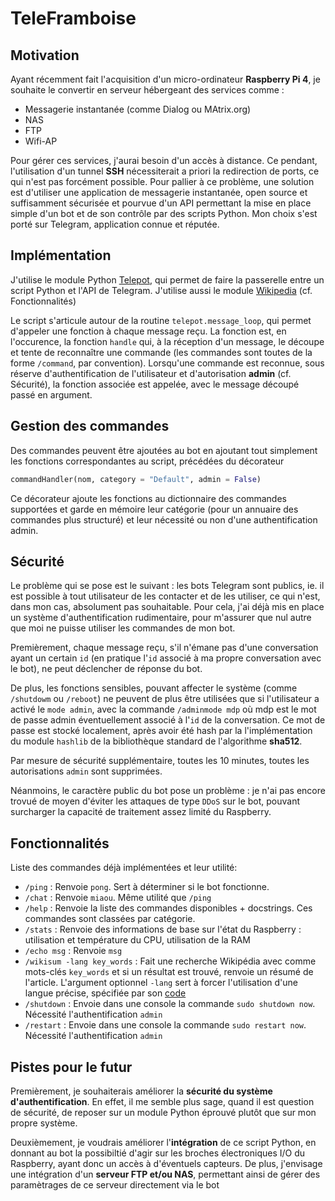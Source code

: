 # TeleFramboise

## Motivation
Ayant récemment fait l'acquisition d'un micro-ordinateur **Raspberry Pi 4**, je souhaite le convertir en serveur hébergeant des services comme :
- Messagerie instantanée (comme Dialog ou MAtrix.org)
- NAS
- FTP
- Wifi-AP

Pour gérer ces services, j'aurai besoin d'un accès à distance. Ce pendant, l'utilisation d'un tunnel **SSH** nécessiterait a priori la redirection de ports, ce qui n'est pas forcément possible. Pour pallier à ce problème, une solution est d'utiliser une application de messagerie instantanée, open source et suffisamment sécurisée et pourvue d'un API permettant la mise en place simple d'un bot et de son contrôle par des scripts Python. Mon choix s'est porté sur Telegram, application connue et réputée.

## Implémentation
J'utilise le module Python [Telepot](https://github.com/nickoala/telepot), qui permet de faire la passerelle entre un script Python et l'API de Telegram. J'utilise aussi le module [Wikipedia](https://github.com/goldsmith/Wikipedia) (cf. Fonctionnalités)

Le script s'articule autour de la routine ```telepot.message_loop```, qui permet d'appeler une fonction à chaque message reçu. La fonction est, en l'occurence, la fonction ```handle``` qui, à la réception d'un message, le découpe et tente de reconnaître une commande (les commandes sont toutes de la forme ```/command```, par convention). Lorsqu'une commande est reconnue, sous réserve d'authentification de l'utilisateur et d'autorisation **admin** (cf. Sécurité), la fonction associée est appelée, avec le message découpé passé en argument. 

## Gestion des commandes
Des commandes peuvent être ajoutées au bot en ajoutant tout simplement les fonctions correspondantes au script, précédées du décorateur 

```python 
commandHandler(nom, category = "Default", admin = False)
```

Ce décorateur ajoute les fonctions au dictionnaire des commandes supportées et garde en mémoire leur catégorie (pour un annuaire des commandes plus structuré) et leur nécessité ou non d'une authentification admin.

## Sécurité
Le problème qui se pose est le suivant : les bots Telegram sont publics, ie. il est possible à tout utilisateur de les contacter et de les utiliser, ce qui n'est, dans mon cas, absolument pas souhaitable. Pour cela, j'ai déjà mis en place un système d'authentification rudimentaire, pour m'assurer que nul autre que moi ne puisse utiliser les commandes de mon bot.

Premièrement, chaque message reçu, s'il n'émane pas d'une conversation ayant un certain ```id``` (en pratique l'```id``` associé à ma propre conversation avec le bot), ne peut déclencher de réponse du bot.

De plus, les fonctions sensibles, pouvant affecter le système (comme ```/shutdowm``` ou ```/reboot```) ne peuvent de plus être utilisées que si l'utilisateur a activé le ```mode admin```, avec la commande ```/adminmode mdp``` où mdp est le mot de passe admin éventuellement associé à l'```id``` de la conversation. Ce mot de passe est stocké localement, après avoir été hash par la l'implémentation du module ```hashlib``` de la bibliothèque standard de l'algorithme **sha512**.

Par mesure de sécurité supplémentaire, toutes les 10 minutes, toutes les autorisations ```admin``` sont supprimées.

Néanmoins, le caractère public du bot pose un problème : je n'ai pas encore trovué de moyen d'éviter les attaques de type ```DDoS``` sur le bot, pouvant surcharger la capacité de traitement assez limité du Raspberry.

## Fonctionnalités
Liste des commandes déjà implémentées et leur utilité:
* ```/ping``` : Renvoie ```pong```. Sert à déterminer si le bot fonctionne.
* ```/chat``` : Renvoie ```miaou```. Même utilité que ```/ping```
* ```/help``` : Renvoie la liste des commandes disponibles + docstrings. Ces commandes sont classées par catégorie.
* ```/stats``` : Renvoie des informations de base sur l'état du Raspberry : utilisation et température du CPU, utilisation de la RAM
* ```/echo msg``` : Renvoie ```msg```
* ```/wikisum -lang key_words``` : Fait une recherche Wikipédia avec comme mots-clés ```key_words``` et si un résultat est trouvé, renvoie un résumé de l'article. L'argument optionnel ```-lang``` sert à forcer l'utilisation d'une langue précise, spécifiée par son [code](https://meta.wikimedia.org/wiki/List_of_Wikipedias)
* ```/shutdown``` : Envoie dans une console la commande ```sudo shutdown now```. Nécessité l'authentification ```admin```
* ```/restart``` : Envoie dans une console la commande ```sudo restart now```. Nécessité l'authentification ```admin```

## Pistes pour le futur
Premièrement, je souhaiterais améliorer la **sécurité du système d'authentification**. En effet, il me semble plus sage, quand il est question de sécurité, de reposer sur un module Python éprouvé plutôt que sur mon propre système.

Deuxièmement, je voudrais améliorer l'**intégration** de ce script Python, en donnant au bot la possibiltié d'agir sur les broches électroniques I/O du Raspberry,  ayant donc un accès à d'éventuels capteurs. De plus, j'envisage une intégration d'un **serveur FTP et/ou NAS**, permettant ainsi de gérer des paramètrages de ce serveur directement via le bot
